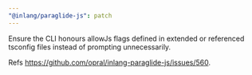 ```yaml
---
"@inlang/paraglide-js": patch
---
```


Ensure the CLI honours allowJs flags defined in extended or referenced tsconfig files instead of prompting unnecessarily.

Refs https://github.com/opral/inlang-paraglide-js/issues/560.

